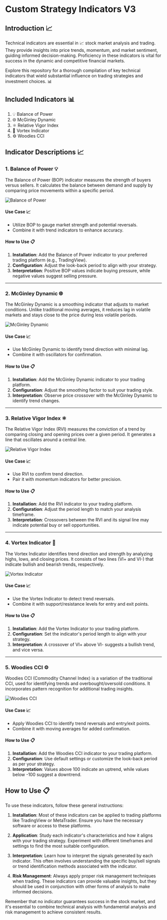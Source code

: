 # Custom Strategy Indicators V3

## Introduction 📈
Technical indicators are essential in 📈 stock market analysis and trading. They provide insights into price trends, momentum, and market sentiment, guiding informed decision-making. Proficiency in these indicators is vital for success in the dynamic and competitive financial markets.

Explore this repository for a thorough compilation of key technical indicators that wield substantial influence on trading strategies and investment choices. 📊

## Included Indicators 📊
1. 💡 Balance of Power
2. 🌐 McGinley Dynamic
3. ⚛️ Relative Vigor Index
4. 🌿 Vortex Indicator
5. ⚙️ Woodies CCI

## Indicator Descriptions 📈

### 1. Balance of Power 💡
The Balance of Power (BOP) indicator measures the strength of buyers versus sellers. It calculates the balance between demand and supply by comparing price movements within a specific period.

![Balance of Power](images/Balance-of-Power.png)

#### Use Case 📈
- Utilize BOP to gauge market strength and potential reversals.
- Combine it with trend indicators to enhance accuracy.

#### How to Use 📋
1. **Installation**: Add the Balance of Power indicator to your preferred trading platform (e.g., TradingView).
2. **Configuration**: Adjust the look-back period to align with your strategy.
3. **Interpretation**: Positive BOP values indicate buying pressure, while negative values suggest selling pressure.

---

### 2. McGinley Dynamic 🌐
The McGinley Dynamic is a smoothing indicator that adjusts to market conditions. Unlike traditional moving averages, it reduces lag in volatile markets and stays close to the price during less volatile periods.

![McGinley Dynamic](images/McGinley-Dynamic.png)

#### Use Case 📈
- Use McGinley Dynamic to identify trend direction with minimal lag.
- Combine it with oscillators for confirmation.

#### How to Use 📋
1. **Installation**: Add the McGinley Dynamic indicator to your trading platform.
2. **Configuration**: Adjust the smoothing factor to suit your trading style.
3. **Interpretation**: Observe price crossover with the McGinley Dynamic to identify trend changes.

---

### 3. Relative Vigor Index ⚛️
The Relative Vigor Index (RVI) measures the conviction of a trend by comparing closing and opening prices over a given period. It generates a line that oscillates around a central line.

![Relative Vigor Index](images/Relative-Vigor-Index.png)

#### Use Case 📈
- Use RVI to confirm trend direction.
- Pair it with momentum indicators for better precision.

#### How to Use 📋
1. **Installation**: Add the RVI indicator to your trading platform.
2. **Configuration**: Adjust the period length to match your analysis timeframe.
3. **Interpretation**: Crossovers between the RVI and its signal line may indicate potential buy or sell opportunities.

---

### 4. Vortex Indicator 🌿
The Vortex Indicator identifies trend direction and strength by analyzing highs, lows, and closing prices. It consists of two lines (VI+ and VI-) that indicate bullish and bearish trends, respectively.

![Vortex Indicator](images/Vortex-Indicator.png)

#### Use Case 📈
- Use the Vortex Indicator to detect trend reversals.
- Combine it with support/resistance levels for entry and exit points.

#### How to Use 📋
1. **Installation**: Add the Vortex Indicator to your trading platform.
2. **Configuration**: Set the indicator's period length to align with your strategy.
3. **Interpretation**: A crossover of VI+ above VI- suggests a bullish trend, and vice versa.

---

### 5. Woodies CCI ⚙️
Woodies CCI (Commodity Channel Index) is a variation of the traditional CCI, used for identifying trends and overbought/oversold conditions. It incorporates pattern recognition for additional trading insights.

![Woodies CCI](images/Woodies-CCI.png)

#### Use Case 📈
- Apply Woodies CCI to identify trend reversals and entry/exit points.
- Combine it with moving averages for added confirmation.

#### How to Use 📋
1. **Installation**: Add the Woodies CCI indicator to your trading platform.
2. **Configuration**: Use default settings or customize the look-back period as per your strategy.
3. **Interpretation**: Values above 100 indicate an uptrend, while values below -100 suggest a downtrend.

## How to Use 📋
To use these indicators, follow these general instructions:

1. **Installation**: Most of these indicators can be applied to trading platforms like TradingView or MetaTrader. Ensure you have the necessary software or access to these platforms.

2. **Application**: Study each indicator's characteristics and how it aligns with your trading strategy. Experiment with different timeframes and settings to find the most suitable configuration.

3. **Interpretation**: Learn how to interpret the signals generated by each indicator. This often involves understanding the specific buy/sell signals or trend identification methods associated with the indicator.

4. **Risk Management**: Always apply proper risk management techniques when trading. These indicators can provide valuable insights, but they should be used in conjunction with other forms of analysis to make informed decisions.

Remember that no indicator guarantees success in the stock market, and it's essential to combine technical analysis with fundamental analysis and risk management to achieve consistent results.